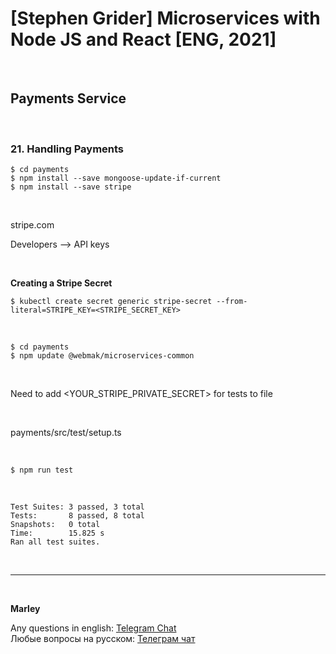 # [Stephen Grider] Microservices with Node JS and React [ENG, 2021]

<br/>

## Payments Service

<br/>

### 21. Handling Payments

    $ cd payments
    $ npm install --save mongoose-update-if-current
    $ npm install --save stripe

<br/>

stripe.com

Developers --> API keys

<br/>

**Creating a Stripe Secret**

```
$ kubectl create secret generic stripe-secret --from-literal=STRIPE_KEY=<STRIPE_SECRET_KEY>
```

<br/>

    $ cd payments
    $ npm update @webmak/microservices-common

<br/>

Need to add <YOUR_STRIPE_PRIVATE_SECRET> for tests to file

<br/>

payments/src/test/setup.ts

<br/>

    $ npm run test

<br/>

```
Test Suites: 3 passed, 3 total
Tests:       8 passed, 8 total
Snapshots:   0 total
Time:        15.825 s
Ran all test suites.
```

<br/>

---

<br/>

**Marley**

Any questions in english: <a href="https://jsdev.org/chat/">Telegram Chat</a>  
Любые вопросы на русском: <a href="https://jsdev.ru/chat/">Телеграм чат</a>
